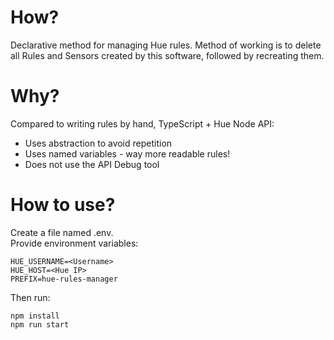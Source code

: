 # How?

Declarative method for managing Hue rules.
Method of working is to delete all Rules and Sensors created by this software,
followed by recreating them.

# Why?

Compared to writing rules by hand, TypeScript + Hue Node API:

- Uses abstraction to avoid repetition
- Uses named variables - way more readable rules!
- Does not use the API Debug tool

# How to use?

Create a file named .env.  
Provide environment variables:

```
HUE_USERNAME=<Username>
HUE_HOST=<Hue IP>
PREFIX=hue-rules-manager
```

Then run:

```
npm install
npm run start
```
